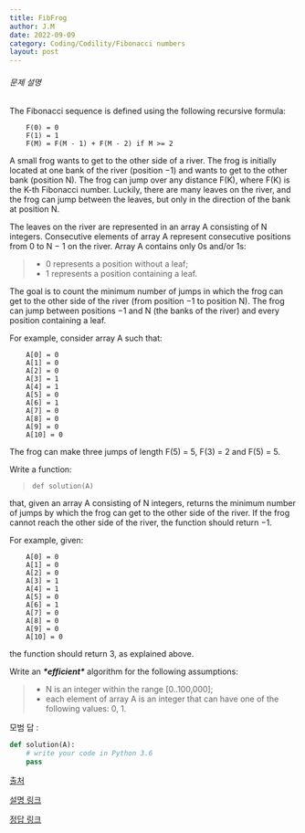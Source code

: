 ```yaml
---
title: FibFrog
author: J.M
date: 2022-09-09
category: Coding/Codility/Fibonacci numbers
layout: post
---
```


###### 문제 설명

The Fibonacci sequence is defined using the following recursive formula:

```
    F(0) = 0    
    F(1) = 1    
    F(M) = F(M - 1) + F(M - 2) if M >= 2
```

A small frog wants to get to the other side of a river. The frog is initially located at one bank of the river (position −1) and wants to get to the other bank (position N). The frog can jump over any distance F(K), where F(K) is the K-th Fibonacci number. Luckily, there are many leaves on the river, and the frog can jump between the leaves, but only in the direction of the bank at position N.

The leaves on the river are represented in an array A consisting of N integers. Consecutive elements of array A represent consecutive positions from 0 to N − 1 on the river. Array A contains only 0s and/or 1s:

> - 0 represents a position without a leaf;
> - 1 represents a position containing a leaf.

The goal is to count the minimum number of jumps in which the frog can get to the other side of the river (from position −1 to position N). The frog can jump between positions −1 and N (the banks of the river) and every position containing a leaf.

For example, consider array A such that:

```
    A[0] = 0
    A[1] = 0
    A[2] = 0
    A[3] = 1
    A[4] = 1
    A[5] = 0
    A[6] = 1
    A[7] = 0
    A[8] = 0
    A[9] = 0
    A[10] = 0
```

The frog can make three jumps of length F(5) = 5, F(3) = 2 and F(5) = 5.

Write a function:

> ```
> def solution(A)
> ```

that, given an array A consisting of N integers, returns the minimum number of jumps by which the frog can get to the other side of the river. If the frog cannot reach the other side of the river, the function should return −1.

For example, given:

```
    A[0] = 0
    A[1] = 0
    A[2] = 0
    A[3] = 1
    A[4] = 1
    A[5] = 0
    A[6] = 1    
    A[7] = 0    
    A[8] = 0    
    A[9] = 0    
    A[10] = 0
```

the function should return 3, as explained above.

Write an ***\*efficient\**** algorithm for the following assumptions:

> - N is an integer within the range [0..100,000];
> - each element of array A is an integer that can have one of the following values: 0, 1.

모범 답 : 

```python
def solution(A):
    # write your code in Python 3.6
    pass

```

[출처](https://app.codility.com/programmers/lessons/13-fibonacci_numbers/fib_frog/start/)

[설명 링크]()

[정답 링크]()
